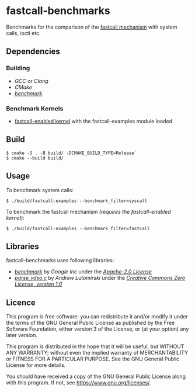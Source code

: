 # fastcall-benchmarks

Benchmarks for the comparison of the [fastcall mechanism](https://github.com/vilaureu/linux/tree/fastcall) with system calls, ioctl etc.

## Dependencies

### Building

- _GCC_ or _Clang_
- _CMake_
- [_benchmark_](https://github.com/google/benchmark)

### Benchmark Kernels

- [fastcall-enabled kernel](https://github.com/vilaureu/linux/tree/fastcall) with the fastcall-examples module loaded

## Build

```
$ cmake -S . -B build/ -DCMAKE_BUILD_TYPE=Release`
$ cmake --build build/
```

## Usage

To benchmark system calls:

`$ ./build/fastcall-examples --benchmark_filter=syscall`

To benchmark the fastcall mechanism _(requires the fastcall-enabled kernel)_:

`$ ./build/fastcall-examples --benchmark_filter=fastcall`

## Libraries

fastcall-benchmarks uses following libraries:

- [_benchmark_](https://github.com/google/benchmark) by _Google Inc_ under the [_Apache-2.0 License_](https://github.com/google/benchmark/blob/master/LICENSE)
- [_parse_vdso.c_](https://git.kernel.org/pub/scm/linux/kernel/git/torvalds/linux.git/tree/tools/testing/selftests/vDSO/parse_vdso.c?id=v5.11) by _Andrew Lutomirski_ under the [_Creative Commons Zero License, version 1.0_](http://creativecommons.org/publicdomain/zero/1.0/legalcode)

## Licence

This program is free software: you can redistribute it and/or modify
it under the terms of the GNU General Public License as published by
the Free Software Foundation, either version 3 of the License, or
(at your option) any later version.

This program is distributed in the hope that it will be useful,
but WITHOUT ANY WARRANTY; without even the implied warranty of
MERCHANTABILITY or FITNESS FOR A PARTICULAR PURPOSE. See the
GNU General Public License for more details.

You should have received a copy of the GNU General Public License
along with this program. If not, see <https://www.gnu.org/licenses/>.
